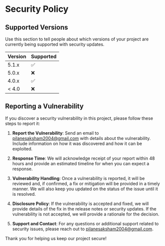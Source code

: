 # Security Policy

## Supported Versions

Use this section to tell people about which versions of your project are currently being supported with security updates.

| Version | Supported          |
| ------- | ------------------ |
| 5.1.x   | :white_check_mark: |
| 5.0.x   | :x:                |
| 4.0.x   | :white_check_mark: |
| < 4.0   | :x:                |

## Reporting a Vulnerability

If you discover a security vulnerability in this project, please follow these steps to report it:

1. **Report the Vulnerability**: Send an email to [pilanesaksham2004@gmail.com](mailto:pilanesaksham2004@gmail.com) with details about the vulnerability. Include information on how it was discovered and how it can be exploited.

2. **Response Time**: We will acknowledge receipt of your report within 48 hours and provide an estimated timeline for when you can expect a response. 

3. **Vulnerability Handling**: Once a vulnerability is reported, it will be reviewed and, if confirmed, a fix or mitigation will be provided in a timely manner. We will also keep you updated on the status of the issue until it is resolved.

4. **Disclosure Policy**: If the vulnerability is accepted and fixed, we will provide details of the fix in the release notes or security updates. If the vulnerability is not accepted, we will provide a rationale for the decision.

5. **Support and Contact**: For any questions or additional support related to security issues, please reach out to [pilanesaksham2004@gmail.com](mailto:pilanesaksham2004@gmail.com).

Thank you for helping us keep our project secure!
